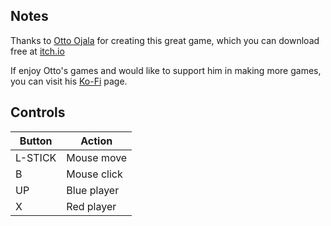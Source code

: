 ## Notes

Thanks to [Otto Ojala](https://ottoojala.itch.io) for creating this great game, which you can download free at [itch.io](https://ottoojala.itch.io/wrestle-jump-2)

If enjoy Otto's games and would like to support him in making more games, you can visit his [Ko-Fi](https://ko-fi.com/ottoojala) page.


## Controls

| Button  | Action      |
| ------- | ----------- |
| L-STICK | Mouse move  |
| B       | Mouse click |
| UP      | Blue player |
| X       | Red player  |
